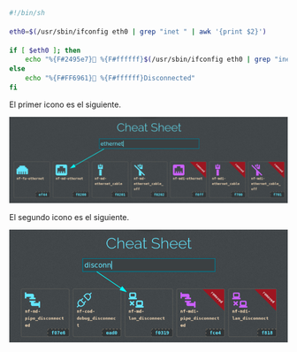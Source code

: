```bash
#!/bin/sh

eth0=$(/usr/sbin/ifconfig eth0 | grep "inet " | awk '{print $2}')

if [ $eth0 ]; then
	echo "%{F#2495e7}󰈀 %{F#ffffff}$(/usr/sbin/ifconfig eth0 | grep "inet " | awk '{print $2}')%{u-}"
else
	echo "%{F#FF6961}󰌙 %{F#ffffff}Disconnected"
fi
```

El primer icono es el siguiente.

![Icono Ethernet](/assets/img/icono-ethernet.png)

El segundo icono es el siguiente.

![Icono de eth1 Desconectado](/assets/img/eth1-icono-disconnect.png)
